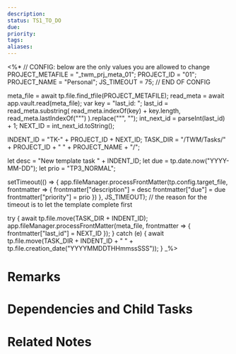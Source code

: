 ```yaml
---
description: 
status: TS1_TO_DO
due: 
priority: 
tags: 
aliases:
---
```

<%* 
// CONFIG: below are the only values you are allowed to change
PROJECT_METAFILE = "_twm_prj_meta_01";
PROJECT_ID = "01";
PROJECT_NAME = "Personal";
JS_TIMEOUT = 75;
// END OF CONFIG

meta_file = await tp.file.find_tfile(PROJECT_METAFILE);
read_meta = await app.vault.read(meta_file);
var key = "last_id: ";
last_id = read_meta.substring(
    read_meta.indexOf(key) + key.length, 
    read_meta.lastIndexOf("\"")
).replace("\"", "");
int_next_id = parseInt(last_id) + 1;
NEXT_ID = int_next_id.toString();

INDENT_ID = "TK-" + PROJECT_ID + NEXT_ID;
TASK_DIR = "/TWM/Tasks/" + PROJECT_ID + " " + PROJECT_NAME + "/";

let desc = "New template task " + INDENT_ID;
let due = tp.date.now("YYYY-MM-DD");
let prio = "TP3_NORMAL";

setTimeout(() => { 
	app.fileManager.processFrontMatter(tp.config.target_file, frontmatter => { 
		frontmatter["description"] = desc
		frontmatter["due"] = due
		frontmatter["priority"] = prio
	})
}, JS_TIMEOUT); // the reason for the timeout is to let the template complete first

try {
	await tp.file.move(TASK_DIR + INDENT_ID);
	app.fileManager.processFrontMatter(meta_file, frontmatter => { 
		frontmatter["last_id"] = NEXT_ID
	});
} catch (e) {
	await tp.file.move(TASK_DIR + INDENT_ID + " " + tp.file.creation_date("YYYYMMDDTHHmmssSSS"));
}
_%>

# Remarks


# Dependencies and Child Tasks


# Related Notes

